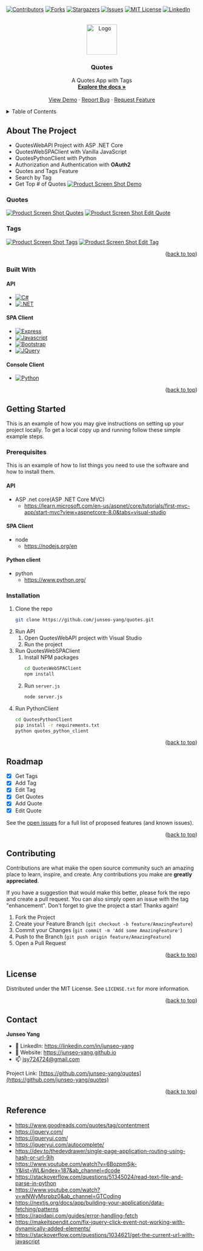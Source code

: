 <a name="readme-top"></a>

<!-- PROJECT SHIELDS -->
<!--
*** I'm using markdown "reference style" links for readability.
*** Reference links are enclosed in brackets [ ] instead of parentheses ( ).
*** See the bottom of this document for the declaration of the reference variables
*** for contributors-url, forks-url, etc. This is an optional, concise syntax you may use.
*** https://www.markdownguide.org/basic-syntax/#reference-style-links
-->
[![Contributors][contributors-shield]][contributors-url]
[![Forks][forks-shield]][forks-url]
[![Stargazers][stars-shield]][stars-url]
[![Issues][issues-shield]][issues-url]
[![MIT License][license-shield]][license-url]
[![LinkedIn][linkedin-shield]][linkedin-url]



<!-- PROJECT LOGO -->
<br />
<div align="center">
  <a href="https://github.com/junseo-yang/quotes">
    <img src="img/logo.png" alt="Logo" width="80" height="80">
  </a>

<h3 align="center">Quotes</h3>

  <p align="center">
    A Quotes App with Tags
    <br />
    <a href="https://github.com/junseo-yang/quotes"><strong>Explore the docs »</strong></a>
    <br />
    <br />
    <a href="https://github.com/junseo-yang/quotes">View Demo</a>
    ·
    <a href="https://github.com/junseo-yang/quotes/issues">Report Bug</a>
    ·
    <a href="https://github.com/junseo-yang/quotes/issues">Request Feature</a>
  </p>
</div>



<!-- TABLE OF CONTENTS -->
<details>
  <summary>Table of Contents</summary>
  <ol>
    <li>
      <a href="#about-the-project">About The Project</a>
      <ul>
        <li><a href="#built-with">Built With</a></li>
      </ul>
    </li>
    <li>
      <a href="#getting-started">Getting Started</a>
      <ul>
        <li><a href="#prerequisites">Prerequisites</a></li>
        <li><a href="#installation">Installation</a></li>
      </ul>
    </li>
    <li><a href="#usage">Usage</a></li>
    <li><a href="#roadmap">Roadmap</a></li>
    <li><a href="#contributing">Contributing</a></li>
    <li><a href="#license">License</a></li>
    <li><a href="#contact">Contact</a></li>
    <li><a href="#acknowledgments">Acknowledgments</a></li>
  </ol>
</details>



<!-- ABOUT THE PROJECT -->
## About The Project
- QuotesWebAPI Project with ASP .NET Core
- QuotesWebSPAClient with Vanilla JavaScript
- QuotesPythonClient with Python
- Authorization and Authentication with **OAuth2**
- Quotes and Tags Feature
- Search by Tag
- Get Top # of Quotes
[![Product Screen Shot Demo][product-screenshot-demo]](https://github.com/junseo-yang/quotes)

### Quotes
[![Product Screen Shot Quotes][product-screenshot-quotes]](https://github.com/junseo-yang/quotes)
[![Product Screen Shot Edit Quote][product-screenshot-edit-quote]](https://github.com/junseo-yang/quotes)

### Tags
[![Product Screen Shot Tags][product-screenshot-tags]](https://github.com/junseo-yang/quotes)
[![Product Screen Shot Edit Tag][product-screenshot-edit-tag]](https://github.com/junseo-yang/quotes)

<p align="right">(<a href="#readme-top">back to top</a>)</p>


### Built With
#### API
* [![C#][C#]][C#-url]
* [![.NET][.NET]][.NET-url]

#### SPA Client
* [![Express][Express.js]][Express-url]
* [![Javascript][Javascript]][Javascript-url]
* [![Bootstrap][Bootstrap.com]][Bootstrap-url]
* [![JQuery][JQuery.com]][JQuery-url]

#### Console Client
* [![Python][Python]][Python-url]


<p align="right">(<a href="#readme-top">back to top</a>)</p>



<!-- GETTING STARTED -->
## Getting Started

This is an example of how you may give instructions on setting up your project locally.
To get a local copy up and running follow these simple example steps.

### Prerequisites

This is an example of how to list things you need to use the software and how to install them.

#### API 
* ASP .net core(ASP .NET Core MVC)
    * https://learn.microsoft.com/en-us/aspnet/core/tutorials/first-mvc-app/start-mvc?view=aspnetcore-8.0&tabs=visual-studio

#### SPA Client
* node
    * https://nodejs.org/en

#### Python client
* python
  * https://www.python.org/

### Installation

1. Clone the repo
    ```sh
    git clone https://github.com/junseo-yang/quotes.git
    ```
2. Run API
    1. Open QuotesWebAPI project with Visual Studio
    2. Run the project
3. Run QuotesWebSPAClient
    1. Install NPM packages
        ```sh
        cd QuotesWebSPAClient
        npm install
        ```
    2. Run `server.js`
        ```sh
        node server.js
        ```
4. Run PythonClient
    ```sh
    cd QuotesPythonClient
    pip install -r requirements.txt
    python quotes_python_client 
    ```

<p align="right">(<a href="#readme-top">back to top</a>)</p>


<!-- ROADMAP -->
## Roadmap

- [x] Get Tags
- [x] Add Tag
- [x] Edit Tag
- [x] Get Quotes
- [x] Add Quote
- [x] Edit Quote

See the [open issues](https://github.com/junseo-yang/quotes/issues) for a full list of proposed features (and known issues).

<p align="right">(<a href="#readme-top">back to top</a>)</p>



<!-- CONTRIBUTING -->
## Contributing

Contributions are what make the open source community such an amazing place to learn, inspire, and create. Any contributions you make are **greatly appreciated**.

If you have a suggestion that would make this better, please fork the repo and create a pull request. You can also simply open an issue with the tag "enhancement".
Don't forget to give the project a star! Thanks again!

1. Fork the Project
2. Create your Feature Branch (`git checkout -b feature/AmazingFeature`)
3. Commit your Changes (`git commit -m 'Add some AmazingFeature'`)
4. Push to the Branch (`git push origin feature/AmazingFeature`)
5. Open a Pull Request

<p align="right">(<a href="#readme-top">back to top</a>)</p>



<!-- LICENSE -->
## License

Distributed under the MIT License. See `LICENSE.txt` for more information.

<p align="right">(<a href="#readme-top">back to top</a>)</p>



<!-- CONTACT -->
## Contact

**Junseo Yang**
- :briefcase: LinkedIn: https://linkedin.com/in/junseo-yang
- :school_satchel: Website: https://junseo-yang.github.io
- :mailbox: jsy724724@gmail.com

Project Link: [https://github.com/junseo-yang/quotes](https://github.com/junseo-yang/quotes)

<p align="right">(<a href="#readme-top">back to top</a>)</p>


## Reference
* https://www.goodreads.com/quotes/tag/contentment
* https://jquery.com/
* https://jqueryui.com/
* https://jqueryui.com/autocomplete/
* https://dev.to/thedevdrawer/single-page-application-routing-using-hash-or-url-9jh
* https://www.youtube.com/watch?v=6BozpmSjk-Y&list=WL&index=187&ab_channel=dcode
* https://stackoverflow.com/questions/51345024/read-text-file-and-parse-in-python
* https://www.youtube.com/watch?v=wNWyMsrpbz0&ab_channel=GTCoding
* https://nextjs.org/docs/app/building-your-application/data-fetching/patterns
* https://rapidapi.com/guides/error-handling-fetch
* https://makeitspendit.com/fix-jquery-click-event-not-working-with-dynamically-added-elements/
* https://stackoverflow.com/questions/1034621/get-the-current-url-with-javascript


<!-- MARKDOWN LINKS & IMAGES -->
<!-- https://www.markdownguide.org/basic-syntax/#reference-style-links -->
[contributors-shield]: https://img.shields.io/github/contributors/junseo-yang/quotes.svg?style=for-the-badge
[contributors-url]: https://github.com/junseo-yang/quotes/graphs/contributors
[forks-shield]: https://img.shields.io/github/forks/junseo-yang/quotes.svg?style=for-the-badge
[forks-url]: https://github.com/junseo-yang/quotes/network/members
[stars-shield]: https://img.shields.io/github/stars/junseo-yang/quotes.svg?style=for-the-badge
[stars-url]: https://github.com/junseo-yang/quotes/stargazers
[issues-shield]: https://img.shields.io/github/issues/junseo-yang/quotes.svg?style=for-the-badge
[issues-url]: https://github.com/junseo-yang/quotes/issues
[license-shield]: https://img.shields.io/github/license/junseo-yang/quotes.svg?style=for-the-badge
[license-url]: https://github.com/junseo-yang/quotes/blob/master/LICENSE.txt
[linkedin-shield]: https://img.shields.io/badge/-LinkedIn-black.svg?style=for-the-badge&logo=linkedin&colorB=555
[linkedin-url]: https://linkedin.com/in/junseo-yang
[Bootstrap.com]: https://img.shields.io/badge/Bootstrap-563D7C?style=for-the-badge&logo=bootstrap&logoColor=white
[Bootstrap-url]: https://getbootstrap.com
[JQuery.com]: https://img.shields.io/badge/jQuery-0769AD?style=for-the-badge&logo=jquery&logoColor=white
[JQuery-url]: https://jquery.com 
[Express.js]: https://img.shields.io/badge/Express.js-404D59?style=for-the-badge
[Express-url]: https://expressjs.com/
[Javascript]: https://img.shields.io/badge/JavaScript-F7DF1E?style=for-the-badge&logo=javascript&logoColor=black
[Javascript-url]: https://developer.mozilla.org/en-US/docs/Web/JavaScript
[.NET]: https://img.shields.io/badge/.NET-5C2D91?style=for-the-badge&logo=.net&logoColor=white
[.NET-url]: https://dotnet.microsoft.com/en-us/
[C#]: https://img.shields.io/badge/C%23-239120?style=for-the-badge&logo=c-sharp&logoColor=white
[C#-url]: https://learn.microsoft.com/en-us/aspnet/core/mvc/overview?view=aspnetcore-8.0
[Python]: https://img.shields.io/badge/Python-3776AB?style=for-the-badge&logo=python&logoColor=white
[Python-url]: https://www.python.org/
[product-screenshot-demo]: img/demo.gif
[product-screenshot-quotes]: img/quotes.png
[product-screenshot-edit-quote]: img/edit_quote.png
[product-screenshot-tags]: img/tags.png
[product-screenshot-edit-tag]: img/edit_tag.png

